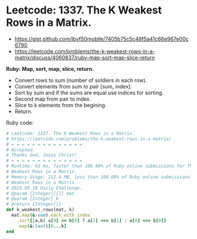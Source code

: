 # Leetcode: 1337. The K Weakest Rows in a Matrix.

- https://gist.github.com/lbvf50mobile/7405b75c5c48f5a41c66e967e00c6790
- https://leetcode.com/problems/the-k-weakest-rows-in-a-matrix/discuss/4060837/ruby-map-sort-map-slice-return

**Ruby: Map, sort, map, slice, return.**

- Convert rows to sum (number of soldiers in each row).
- Convert elements from sum to pair [sum, index].
- Sort by sum and if the sums are equal use indices for sorting.
- Second map from pair to index.
- Slice to k elements from the begining.
- Return.

Ruby code:
```Ruby
# Leetcode: 1337. The K Weakest Rows in a Matrix.
# https://leetcode.com/problems/the-k-weakest-rows-in-a-matrix/
# = = = = = = = = = = = = = =
# Accepted.
# Thanks God, Jesus Christ!
# = = = = = = = = = = = = = =
# Runtime: 63 ms, faster than 100.00% of Ruby online submissions for The K
# Weakest Rows in a Matrix.
# Memory Usage: 212.4 MB, less than 100.00% of Ruby online submissions for The K
# Weakest Rows in a Matrix.
# 2023.09.18 Daily Challenge.
# @param {Integer[][]} mat
# @param {Integer} k
# @return {Integer[]}
def k_weakest_rows(mat, k)
  mat.map(&:sum).each_with_index
    .sort{|a,b| a[0] == b[0] ? a[1] <=> b[1] : a[0] <=> b[0]}
    .map(&:last)[0...k]
end
```
